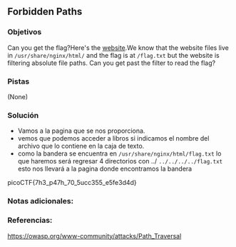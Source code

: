 ## Forbidden Paths
### Objetivos 
Can you get the flag?Here's the [website](http://saturn.picoctf.net:64403/).We know that the website files live in `/usr/share/nginx/html/` and the flag is at `/flag.txt` but the website is filtering absolute file paths. Can you get past the filter to read the flag?

### Pistas
(None)

### Solución 

- Vamos a la pagina que se nos proporciona.
- vemos que podemos acceder a libros si indicamos el nombre del archivo que lo contiene en la caja de texto.
- como la bandera se encuentra en `/usr/share/nginx/html/flag.txt` lo que haremos será regresar 4 directorios con ../  `../../../../flag.txt`
 esto nos llevará a la pagina donde encontramos la bandera

picoCTF{7h3_p47h_70_5ucc355_e5fe3d4d}

### Notas adicionales:

### Referencias:
https://owasp.org/www-community/attacks/Path_Traversal